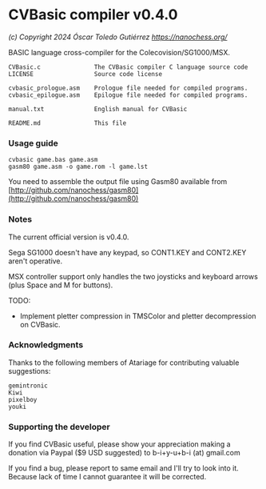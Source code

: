 # CVBasic compiler v0.4.0
*(c) Copyright 2024 Óscar Toledo Gutiérrez*
*https://nanochess.org/*

BASIC language cross-compiler for the Colecovision/SG1000/MSX.

    CVBasic.c               The CVBasic compiler C language source code
    LICENSE                 Source code license

    cvbasic_prologue.asm    Prologue file needed for compiled programs.
    cvbasic_epilogue.asm    Epilogue file needed for compiled programs.

    manual.txt              English manual for CVBasic

    README.md               This file


### Usage guide

    cvbasic game.bas game.asm
    gasm80 game.asm -o game.rom -l game.lst

You need to assemble the output file using Gasm80 available from [http://github.com/nanochess/gasm80](http://github.com/nanochess/gasm80)


### Notes

The current official version is v0.4.0.

Sega SG1000 doesn't have any keypad, so CONT1.KEY and CONT2.KEY aren't operative.

MSX controller support only handles the two joysticks and keyboard arrows (plus Space and M for buttons).

TODO:
* Implement pletter compression in TMSColor and pletter decompression on CVBasic.


### Acknowledgments

Thanks to the following members of Atariage for contributing valuable suggestions:

    gemintronic
    Kiwi
    pixelboy
    youki

### Supporting the developer

If you find CVBasic useful, please show your appreciation making a donation via Paypal ($9 USD suggested) to b-i+y-u+b-i (at) gmail.com

If you find a bug, please report to same email and I'll try to look into it. Because lack of time I cannot guarantee it will be corrected.
